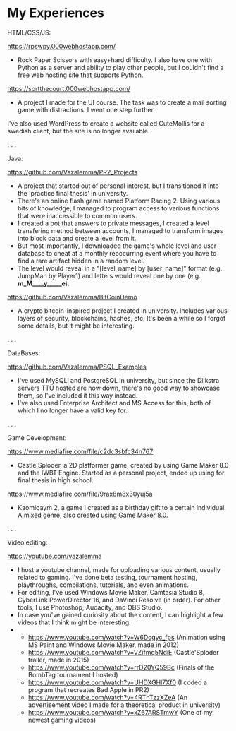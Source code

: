 # My Experiences

HTML/CSS/JS:

https://rpswpy.000webhostapp.com/
- Rock Paper Scissors with easy+hard difficulty. I also have one with Python as a server and ability to play other people, but I couldn't find a free web hosting site that supports Python.

https://sortthecourt.000webhostapp.com/
- A project I made for the UI course. The task was to create a mail sorting game with distractions. I went one step further.

I've also used WordPress to create a website called CuteMollis for a swedish client, but the site is no longer available.

.
.
.

Java:

https://github.com/Vazalemma/PR2_Projects
- A project that started out of personal interest, but I transitioned it into the 'practice final thesis' in university.
- There's an online flash game named Platform Racing 2. Using various bits of knowledge, I managed to program access to various functions that were inaccessible to common users.
- I created a bot that answers to private messages, I created a level transfering method between accounts, I managed to transform images into block data and create a level from it.
- But most importantly, I downloaded the game's whole level and user database to cheat at a monthly reoccurring event where you have to find a rare artifact hidden in a random level.
- The level would reveal in a "[level_name] by [user_name]" format (e.g. JumpMan by Player1) and letters would reveal one by one (e.g. __m_M____y_____e__).

https://github.com/Vazalemma/BitCoinDemo
- A crypto bitcoin-inspired project I created in university. Includes various layers of security, blockchains, hashes, etc. It's been a while so I forgot some details, but it might be interesting.

.
.
.

DataBases:

https://github.com/Vazalemma/PSQL_Examples
- I've used MySQLi and PostgreSQL in university, but since the Dijkstra servers TTÜ hosted are now down, there's no good way to showcase them, so I've included it this way instead.
- I've also used Enterprise Architect and MS Access for this, both of which I no longer have a valid key for.

.
.
.

Game Development:

https://www.mediafire.com/file/c2dc3sbfc34n767
- Castle'Sploder, a 2D platformer game, created by using Game Maker 8.0 and the IWBT Engine. Started as a personal project, ended up using for final thesis in high school.

https://www.mediafire.com/file/9rax8m8x30yuj5a
- Kaomigaym 2, a game I created as a birthday gift to a certain individual. A mixed genre, also created using Game Maker 8.0.

.
.
.

Video editing:

https://youtube.com/vazalemma
- I host a youtube channel, made for uploading various content, usually related to gaming. I've done beta testing, tournament hosting, playthroughs, compilations, tutorials, and even animations.
- For editing, I've used Windows Movie Maker, Camtasia Studio 8, CyberLink PowerDirector 16, and DaVinci Resolve (in order). For other tools, I use Photoshop, Audacity, and OBS Studio.
- In case you've gained curiosity about the content, I can highlight a few videos that I think might be interesting:
- - https://www.youtube.com/watch?v=W6Dcgyc_fps (Animation using MS Paint and Windows Movie Maker, made in 2012)
  - https://www.youtube.com/watch?v=VZifmq5NdiE (Castle'Sploder trailer, made in 2015)
  - https://www.youtube.com/watch?v=rrD20YQ59Bc (Finals of the BombTag tournament I hosted)
  - https://www.youtube.com/watch?v=UHDXGHl7Xf0 (I coded a program that recreates Bad Apple in PR2)
  - https://www.youtube.com/watch?v=4RThTzzXZeA (An advertisement video I made for a theoretical product in university)
  - https://www.youtube.com/watch?v=xZ67ARSTmwY (One of my newest gaming videos)














